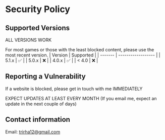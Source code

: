 # Security Policy

## Supported Versions
ALL VERSIONS WORK

For most games or those with the least blocked content, please use the most recent version.
| Version | Supported          |
| ------- | ------------------ |
| 5.1.x   | :white_check_mark: |
| 5.0.x   | :x:                |
| 4.0.x   | :white_check_mark: |
| < 4.0   | :x:                |

## Reporting a Vulnerability

If a website is blocked, please get in touch with me IMMEDIATELY

EXPECT UPDATES AT LEAST EVERY MONTH
(If you email me, expect an update in the next couple of days)

## Contact information
Email: trirha12@gmail.com
